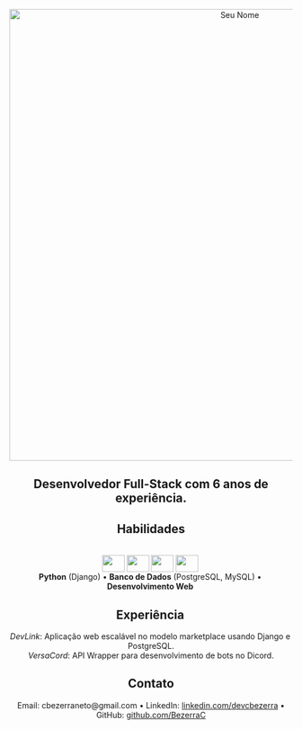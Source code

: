 <p align="center">
  <img src="https://media.licdn.com/dms/image/D4D16AQGT1KIxTeYvtA/profile-displaybackgroundimage-shrink_350_1400/0/1687909518654?e=1700697600&v=beta&t=ECFuQJy8A42RVfTtWACdSBxFv4e_rMcluIJoMy0T0mM" alt="Seu Nome" width="804">
</p>

<h2 align="center">
  Desenvolvedor Full-Stack com 6 anos de experiência.
</h2>

<h2 align="center">Habilidades</h2>

<p align="center">
<div align="center" style:"display: inline_block" ><br>
  <img align="center" alt="" height="30" width="40" src="https://cdn.jsdelivr.net/gh/devicons/devicon/icons/html5/html5-original.svg" />
  
  <img align="center" alt="" height="30" width="40" src="https://cdn.jsdelivr.net/gh/devicons/devicon/icons/css3/css3-original.svg" />
  
  <img align="center" alt="" height="30" width="40" src="https://cdn.worldvectorlogo.com/logos/javascript-1.svg">
  
  <img align="center" alt="" height="30" width="40" src="https://cdn.jsdelivr.net/gh/devicons/devicon/icons/python/python-original.svg">
  
  <!-- <img align="center" alt="" height="30" width="40" src="https://cdn.jsdelivr.net/gh/devicons/devicon/icons/angularjs/angularjs-original.svg"> -->
  
  <img align="right" alt="" height="150" style="border-radius:50px;">
  <br>
   <strong>Python</strong> (Django) &bull; <strong>Banco de Dados</strong> (PostgreSQL, MySQL) &bull; <strong>Desenvolvimento Web</strong>
</div>
 
</p>

<h2 align="center">Experiência</h2>

<p align="center">
  <em>DevLink</em>: Aplicação web escalável no modelo marketplace usando Django e PostgreSQL.
  <br>
  <em>VersaCord</em>: API Wrapper para desenvolvimento de bots no Dicord.
</p>

<h2 align="center">Contato</h2>

<p align="center">
  Email: cbezerraneto@gmail.com &bull; LinkedIn: <a href="https://www.linkedin.com/in/devcbezerra">linkedin.com/devcbezerra</a> &bull; GitHub: <a href="https://github.com/BezerraC">github.com/BezerraC</a>
</p>
